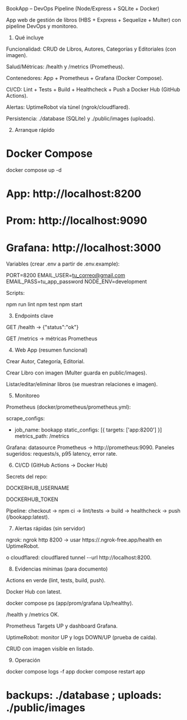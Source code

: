 BookApp – DevOps Pipeline (Node/Express + SQLite + Docker)

App web de gestión de libros (HBS + Express + Sequelize + Multer) con pipeline DevOps y monitoreo.

1) Qué incluye

Funcionalidad: CRUD de Libros, Autores, Categorías y Editoriales (con imagen).

Salud/Métricas: /health y /metrics (Prometheus).

Contenedores: App + Prometheus + Grafana (Docker Compose).

CI/CD: Lint + Tests + Build + Healthcheck + Push a Docker Hub (GitHub Actions).

Alertas: UptimeRobot vía túnel (ngrok/cloudflared).

Persistencia: ./database (SQLite) y ./public/images (uploads).

2) Arranque rápido

# Docker Compose
docker compose up -d
# App:      http://localhost:8200
# Prom:     http://localhost:9090
# Grafana:  http://localhost:3000

Variables (crear .env a partir de .env.example):

PORT=8200
EMAIL_USER=tu_correo@gmail.com
EMAIL_PASS=tu_app_password
NODE_ENV=development

Scripts:

npm run lint
npm test
npm start

3) Endpoints clave

GET /health → {"status":"ok"}

GET /metrics → métricas Prometheus

4) Web App (resumen funcional)

Crear Autor, Categoría, Editorial.

Crear Libro con imagen (Multer guarda en public/images).

Listar/editar/eliminar libros (se muestran relaciones e imagen).

5) Monitoreo

Prometheus (docker/prometheus/prometheus.yml):

scrape_configs:
  - job_name: bookapp
    static_configs: [{ targets: ['app:8200'] }]
    metrics_path: /metrics


Grafana: datasource Prometheus → http://prometheus:9090.
Paneles sugeridos: requests/s, p95 latency, error rate.

6) CI/CD (GitHub Actions → Docker Hub)

Secrets del repo:

DOCKERHUB_USERNAME

DOCKERHUB_TOKEN

Pipeline: checkout → npm ci → lint/tests → build → healthcheck → push (<usuario>/bookapp:latest).

7) Alertas rápidas (sin servidor)

ngrok: ngrok http 8200 → usar https://<subdominio>.ngrok-free.app/health en UptimeRobot.

o cloudflared: cloudflared tunnel --url http://localhost:8200.

8) Evidencias mínimas (para documento)

Actions en verde (lint, tests, build, push).

Docker Hub con latest.

docker compose ps (app/prom/grafana Up/healthy).

/health y /metrics OK.

Prometheus Targets UP y dashboard Grafana.

UptimeRobot: monitor UP y logs DOWN/UP (prueba de caída).

CRUD con imagen visible en listado.

9) Operación

docker compose logs -f app
docker compose restart app
# backups: ./database ; uploads: ./public/images
